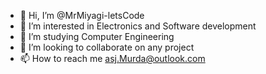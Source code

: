 - 👋 Hi, I’m @MrMiyagi-letsCode
- 👀 I’m interested in Electronics and Software development
- 🌱 I’m studying Computer Engineering
- 💞️ I’m looking to collaborate on any project
- 📫 How to reach me asj.Murda@outlook.com

<!---
MrMiyagi-letsCode/MrMiyagi-letsCode is a ✨ special ✨ repository because its `README.md` (this file) appears on your GitHub profile.
You can click the Preview link to take a look at your changes.
--->
